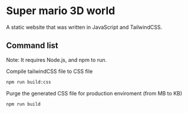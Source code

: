 # Super mario 3D world

A static website that was written in JavaScript and TailwindCSS. 

## Command list

Note: It requires Node.js, and npm to run.

Compile tailwindCSS file to CSS file

```sh
npm run build:css
```

Purge the generated CSS file for production enviroment (from MB to KB)

```sh
npm run build
```
